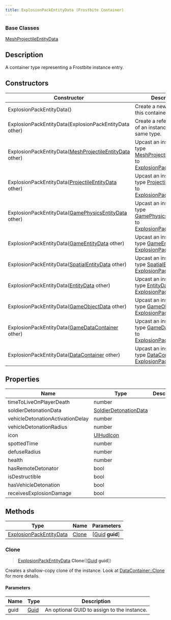 ```yaml
---
title: ExplosionPackEntityData (Frostbite Container)
---
```

### Base Classes

[MeshProjectileEntityData](MeshProjectileEntityData)

## Description

A container type representing a Frostbite instance entry.

## Constructors

| Constructor                                                                         | Description                                                                                                                            |
| ----------------------------------------------------------------------------------- | -------------------------------------------------------------------------------------------------------------------------------------- |
| ExplosionPackEntityData()                                                           | Create a new instance of this container type.                                                                                          |
| ExplosionPackEntityData(ExplosionPackEntityData other)                              | Create a reference copy of an instance of the same type.                                                                               |
| ExplosionPackEntityData([MeshProjectileEntityData](MeshProjectileEntityData) other) | Upcast an instance of type [MeshProjectileEntityData](MeshProjectileEntityData) to [ExplosionPackEntityData](ExplosionPackEntityData). |
| ExplosionPackEntityData([ProjectileEntityData](ProjectileEntityData) other)         | Upcast an instance of type [ProjectileEntityData](ProjectileEntityData) to [ExplosionPackEntityData](ExplosionPackEntityData).         |
| ExplosionPackEntityData([GamePhysicsEntityData](GamePhysicsEntityData) other)       | Upcast an instance of type [GamePhysicsEntityData](GamePhysicsEntityData) to [ExplosionPackEntityData](ExplosionPackEntityData).       |
| ExplosionPackEntityData([GameEntityData](GameEntityData) other)                     | Upcast an instance of type [GameEntityData](GameEntityData) to [ExplosionPackEntityData](ExplosionPackEntityData).                     |
| ExplosionPackEntityData([SpatialEntityData](SpatialEntityData) other)               | Upcast an instance of type [SpatialEntityData](SpatialEntityData) to [ExplosionPackEntityData](ExplosionPackEntityData).               |
| ExplosionPackEntityData([EntityData](EntityData) other)                             | Upcast an instance of type [EntityData](EntityData) to [ExplosionPackEntityData](ExplosionPackEntityData).                             |
| ExplosionPackEntityData([GameObjectData](GameObjectData) other)                     | Upcast an instance of type [GameObjectData](GameObjectData) to [ExplosionPackEntityData](ExplosionPackEntityData).                     |
| ExplosionPackEntityData([GameDataContainer](GameDataContainer) other)               | Upcast an instance of type [GameDataContainer](GameDataContainer) to [ExplosionPackEntityData](ExplosionPackEntityData).               |
| ExplosionPackEntityData([DataContainer](/vext/ref/cls/shr/datacontainer) other)  | Upcast an instance of type [DataContainer](/vext/ref/cls/shr/datacontainer) to [ExplosionPackEntityData](ExplosionPackEntityData).  |

## Properties

| Name                             | Type                                           | Description |
| -------------------------------- | ---------------------------------------------- | ----------- |
| timeToLiveOnPlayerDeath          | number                                         |             |
| soldierDetonationData            | [SoldierDetonationData](SoldierDetonationData) |             |
| vehicleDetonationActivationDelay | number                                         |             |
| vehicleDetonationRadius          | number                                         |             |
| icon                             | [UIHudIcon](UIHudIcon)                         |             |
| spottedTime                      | number                                         |             |
| defuseRadius                     | number                                         |             |
| health                           | number                                         |             |
| hasRemoteDetonator               | bool                                           |             |
| isDestructible                   | bool                                           |             |
| hasVehicleDetonation             | bool                                           |             |
| receivesExplosionDamage          | bool                                           |             |

## Methods

| Type                                               | Name            | Parameters                                     |
| -------------------------------------------------- | --------------- | ---------------------------------------------- |
| [ExplosionPackEntityData](ExplosionPackEntityData) | [Clone](#clone) | \[[Guid](/vext/ref/cls/shr/guid) **guid**\] |

### Clone

> [ExplosionPackEntityData](ExplosionPackEntityData) **Clone**(\[[Guid](/vext/ref/cls/shr/guid) **guid**\])

Creates a shallow-copy clone of the instance. Look at [DataContainer::Clone](/vext/ref/cls/shr/datacontainer#clone) for more details.

#### Parameters

| Name | Type         | Description                                 |
| ---- | ------------ | ------------------------------------------- |
| guid | [Guid](Guid) | An optional GUID to assign to the instance. |

